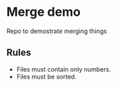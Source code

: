 # Merge demo

Repo to demostrate merging things

## Rules

  - Files must contain only numbers.
  - Files must be sorted.
